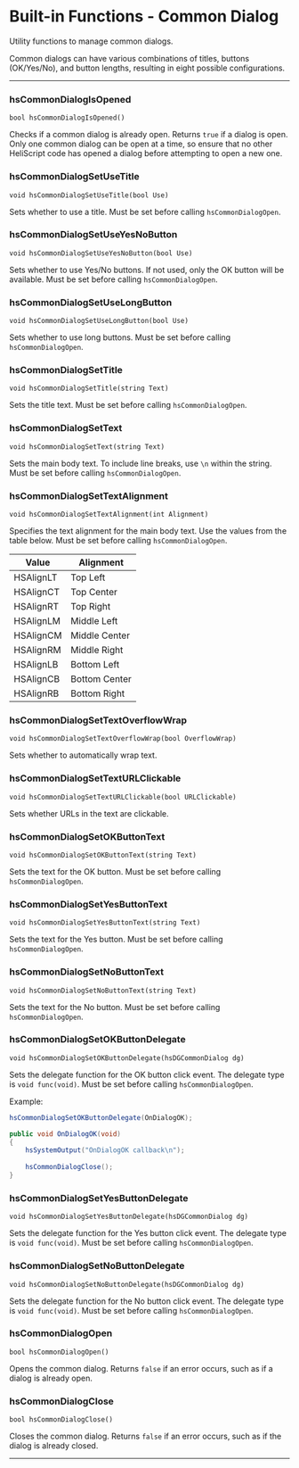 # Built-in Functions - Common Dialog

Utility functions to manage common dialogs.

Common dialogs can have various combinations of titles, buttons (OK/Yes/No), and button lengths, resulting in eight possible configurations.

***

### hsCommonDialogIsOpened

`bool hsCommonDialogIsOpened()`

Checks if a common dialog is already open. Returns `true` if a dialog is open. Only one common dialog can be open at a time, so ensure that no other HeliScript code has opened a dialog before attempting to open a new one.

### hsCommonDialogSetUseTitle

`void hsCommonDialogSetUseTitle(bool Use)`

Sets whether to use a title. Must be set before calling `hsCommonDialogOpen`.

### hsCommonDialogSetUseYesNoButton

`void hsCommonDialogSetUseYesNoButton(bool Use)`

Sets whether to use Yes/No buttons. If not used, only the OK button will be available. Must be set before calling `hsCommonDialogOpen`.

### hsCommonDialogSetUseLongButton

`void hsCommonDialogSetUseLongButton(bool Use)`

Sets whether to use long buttons. Must be set before calling `hsCommonDialogOpen`.

### hsCommonDialogSetTitle

`void hsCommonDialogSetTitle(string Text)`

Sets the title text. Must be set before calling `hsCommonDialogOpen`.

### hsCommonDialogSetText

`void hsCommonDialogSetText(string Text)`

Sets the main body text. To include line breaks, use `\n` within the string. Must be set before calling `hsCommonDialogOpen`.

### hsCommonDialogSetTextAlignment

`void hsCommonDialogSetTextAlignment(int Alignment)`

Specifies the text alignment for the main body text. Use the values from the table below. Must be set before calling `hsCommonDialogOpen`.

| Value      | Alignment    |
|------------|--------------|
| HSAlignLT  | Top Left     |
| HSAlignCT  | Top Center   |
| HSAlignRT  | Top Right    |
| HSAlignLM  | Middle Left  |
| HSAlignCM  | Middle Center|
| HSAlignRM  | Middle Right |
| HSAlignLB  | Bottom Left  |
| HSAlignCB  | Bottom Center|
| HSAlignRB  | Bottom Right |

### hsCommonDialogSetTextOverflowWrap

`void hsCommonDialogSetTextOverflowWrap(bool OverflowWrap)`

Sets whether to automatically wrap text.

### hsCommonDialogSetTextURLClickable

`void hsCommonDialogSetTextURLClickable(bool URLClickable)`

Sets whether URLs in the text are clickable.

### hsCommonDialogSetOKButtonText

`void hsCommonDialogSetOKButtonText(string Text)`

Sets the text for the OK button. Must be set before calling `hsCommonDialogOpen`.

### hsCommonDialogSetYesButtonText

`void hsCommonDialogSetYesButtonText(string Text)`

Sets the text for the Yes button. Must be set before calling `hsCommonDialogOpen`.

### hsCommonDialogSetNoButtonText

`void hsCommonDialogSetNoButtonText(string Text)`

Sets the text for the No button. Must be set before calling `hsCommonDialogOpen`.

### hsCommonDialogSetOKButtonDelegate

`void hsCommonDialogSetOKButtonDelegate(hsDGCommonDialog dg)`

Sets the delegate function for the OK button click event. The delegate type is `void func(void)`. Must be set before calling `hsCommonDialogOpen`.

Example:

```csharp
hsCommonDialogSetOKButtonDelegate(OnDialogOK);

public void OnDialogOK(void)
{
	hsSystemOutput("OnDialogOK callback\n");
	
	hsCommonDialogClose();
}
```

### hsCommonDialogSetYesButtonDelegate

`void hsCommonDialogSetYesButtonDelegate(hsDGCommonDialog dg)`

Sets the delegate function for the Yes button click event. The delegate type is `void func(void)`. Must be set before calling `hsCommonDialogOpen`.

### hsCommonDialogSetNoButtonDelegate

`void hsCommonDialogSetNoButtonDelegate(hsDGCommonDialog dg)`

Sets the delegate function for the No button click event. The delegate type is `void func(void)`. Must be set before calling `hsCommonDialogOpen`.

### hsCommonDialogOpen

`bool hsCommonDialogOpen()`

Opens the common dialog. Returns `false` if an error occurs, such as if a dialog is already open.

### hsCommonDialogClose

`bool hsCommonDialogClose()`

Closes the common dialog. Returns `false` if an error occurs, such as if the dialog is already closed.

***

